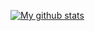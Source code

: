 [![My github stats](https://github-readme-stats.vercel.app/api?username=Cheolyong-Kim)](https://github.com/anuraghazra/github-readme-stats)
